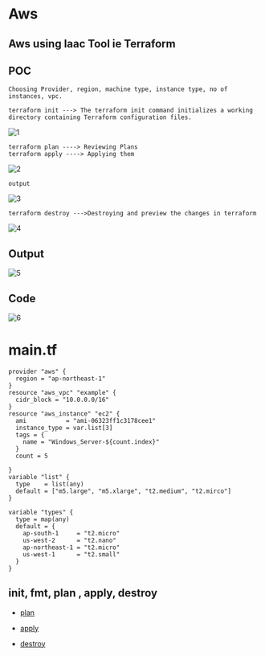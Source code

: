 # Aws

## Aws using Iaac Tool ie Terraform 

## POC

```
Choosing Provider, region, machine type, instance type, no of instances, vpc.
```
```
terraform init ---> The terraform init command initializes a working directory containing Terraform configuration files.
```

![1](https://github.com/574n13y/Aws/assets/35293085/531b2ef7-3d24-4a74-8ee6-eb9820f82606)

```
terraform plan ----> Reviewing Plans
terraform apply ----> Applying them
```
![2](https://github.com/574n13y/Aws/assets/35293085/fba084b9-e9ef-4263-baf5-cf5f32e9c8cf)

```
output
```
![3](https://github.com/574n13y/Aws/assets/35293085/f27ff4a1-1cc5-4ccb-8d1e-a22a2b8ac06e)

```
terraform destroy --->Destroying and preview the changes in terraform
```
![4](https://github.com/574n13y/Aws/assets/35293085/a52cb3f9-0c3f-4a0c-aa8d-479b63a096c7)

## Output
  ![5](https://github.com/574n13y/Aws/assets/35293085/363fe757-73b7-42e2-8d4f-cc77e8f96ea5)


## Code
  ![6](https://github.com/574n13y/Aws/assets/35293085/e3f7d276-27dd-487b-a36a-2719baa12231)

# main.tf

```
provider "aws" {
  region = "ap-northeast-1"
}
resource "aws_vpc" "example" {
  cidr_block = "10.0.0.0/16"
}
resource "aws_instance" "ec2" {
  ami           = "ami-06323ff1c3178cee1"
  instance_type = var.list[3]
  tags = {
    name = "Windows_Server-${count.index}"
  }
  count = 5

}
variable "list" {
  type    = list(any)
  default = ["m5.large", "m5.xlarge", "t2.medium", "t2.mirco"]
}

variable "types" {
  type = map(any)
  default = {
    ap-south-1     = "t2.micro"
    us-west-2      = "t2.nano"
    ap-northeast-1 = "t2.micro"
    us-west-1      = "t2.small"
  }
}
```
## init, fmt, plan , apply, destroy 

- [plan](https://github.com/574n13y/basic_scripts/blob/main/plan.sh/) 

- [apply](https://github.com/574n13y/basic_scripts/blob/main/apply.sh/) 


- [destroy](https://github.com/574n13y/basic_scripts/blob/main/destroy.sh/) 

